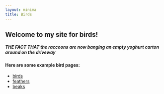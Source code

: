 ```yaml
---
layout: minima
title: Birds
---
```


## Welcome to my site for birds!
##### THE FACT THAT the raccoons are now banging an empty yoghurt carton around on the driveway


#### Here are some example bird pages:

- [birds](02-markdown-examples)
- [feathers](03-images-examples)
- [beaks](04-embeds-examples)
